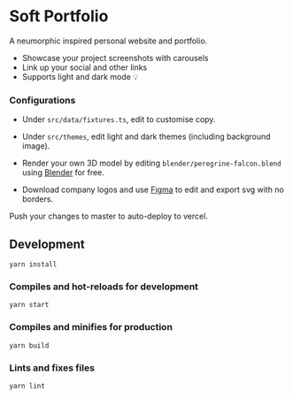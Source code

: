 # Soft Portfolio

A neumorphic inspired personal website and portfolio.
- Showcase your project screenshots with carousels
- Link up your social and other links
- Supports light and dark mode 💡

### Configurations
- Under `src/data/fixtures.ts`, edit to customise copy.

- Under `src/themes`, edit light and dark themes (including background image).

- Render your own 3D model by editing `blender/peregrine-falcon.blend` using [Blender](https://www.blender.org/) for free.

- Download company logos and use [Figma](https://www.figma.com/) to edit and export svg with no borders.

Push your changes to master to auto-deploy to vercel.

## Development
```
yarn install
```

### Compiles and hot-reloads for development
```
yarn start
```

### Compiles and minifies for production
```
yarn build
```

### Lints and fixes files
```
yarn lint
```

